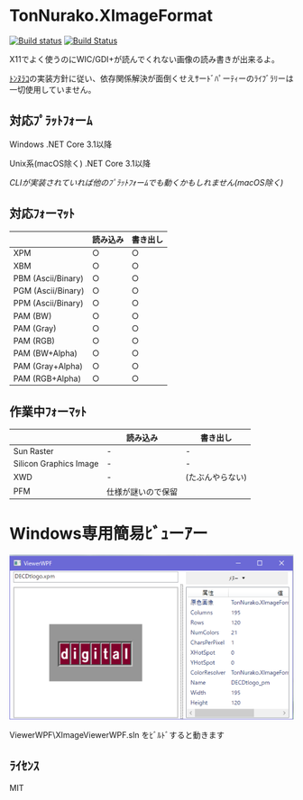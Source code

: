 # TonNurako.XImageFormat

[![Build status](https://ci.appveyor.com/api/projects/status/1baxyx2ou6ev61mg?svg=true)](https://ci.appveyor.com/project/sazae657/tonnurako-ximageformat)
[![Build Status](https://travis-ci.org/sazae657/TonNurako.XImageFormat.svg?branch=master)](https://travis-ci.org/sazae657/TonNurako.XImageFormat)


X11でよく使うのにWIC/GDI+が読んでくれない画像の読み書きが出来るよ。

[ﾄﾝﾇﾗｺ](https://github.com/sazae657/TonNurako2)の実装方針に従い、依存関係解決が面倒くせえｻーﾄﾞﾊﾟーﾃｨーのﾗｲﾌﾞﾗﾘーは一切使用していません。

## 対応ﾌﾟﾗｯﾄﾌｫーﾑ
Windows .NET Core 3.1以降

Unix系(macOS除く) .NET Core 3.1以降

*CLIが実装されていれば他のﾌﾟﾗｯﾄﾌｫーﾑでも動くかもしれません(macOS除く)*


## 対応ﾌｫーﾏｯﾄ
|   |読み込み|書き出し|
|---|------|-------------|
| XPM | ○ |   ○    |
| XBM | ○ |   ○    |
| PBM (Ascii/Binary) | ○ |   ○    |
| PGM (Ascii/Binary) | ○ |   ○    |
| PPM (Ascii/Binary) | ○ |   ○    |
| PAM (BW) | ○ | ○ |
| PAM (Gray) | ○ | ○ |
| PAM (RGB) | ○ | ○ |
| PAM (BW+Alpha) | ○ | ○ |
| PAM (Gray+Alpha) | ○ | ○ |
| PAM (RGB+Alpha) | ○ | ○ |

## 作業中ﾌｫーﾏｯﾄ
|   | 読み込み   |   書き出し |
|---|------|-------------|
| Sun Raster  | - |  - |
| Silicon Graphics Image  | - |  - |
| XWD | - | (たぶんやらない)  |
| PFM | 仕様が謎いので保留 ||

# Windows専用簡易ﾋﾞｭーｱー
![XImageViewerWPF.exe](ss.png)

ViewerWPF\XImageViewerWPF.sln をﾋﾞﾙﾄﾞすると動きます

## ﾗｲｾﾝｽ
MIT
